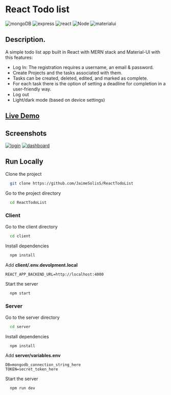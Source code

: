 
# React Todo list

![mongoDB](https://img.shields.io/badge/-mongoDB-success) ![express](https://img.shields.io/badge/-express-red) ![react](https://img.shields.io/badge/-React-blue) ![Node](https://img.shields.io/badge/-nodejs-green) ![materialui](https://img.shields.io/badge/framework-Material--UI-blue)

## Description. 

A simple todo list app built in React with MERN stack and Material-UI with this features: 
* Log In: The registration requires a username, an email & password. 
* Create Projects and the tasks associated with them.
* Tasks can be created, deleted, edited, and marked as complete.
* For each task there is the option of setting a deadline for completion in a user-friendly way.
* Log out 
* Light/dark mode (based on device settings)

## [Live Demo](https://labwebtodo.netlify.app/) 

  
## Screenshots

<a href="https://imgflip.com/i/58u5xb"><img src="https://i.imgflip.com/58u5xb.jpg" title="login"/></a>
<a href="https://imgflip.com/i/58u7ba"><img src="https://i.imgflip.com/58u7ba.jpg" title="dashboard"/></a>

  
## Run Locally

Clone the project

```bash
  git clone https://github.com/JaimeSolisS/ReactTodoList
```

Go to the project directory

```bash
  cd ReactTodoList
```

### Client

Go to the client directory

```bash
  cd client
```

Install dependencies

```bash
  npm install
```

Add **client/.env.devolpment.local** 

```env
REACT_APP_BACKEND_URL=http://localhost:4000
```

Start the server

```bash
  npm start
```
### Server

Go to the server directory

```bash
  cd server
```

Install dependencies

```bash
  npm install
```

Add **server/variables.env** 

```env
DB=mongodb_connection_string_here
TOKEN=secret_token_here
```

Start the server

```bash
  npm run dev
```

  
